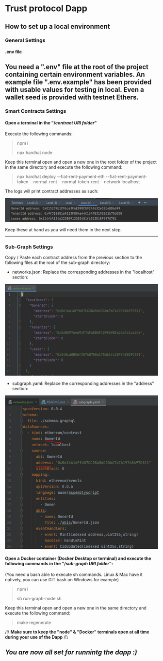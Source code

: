 # Trust protocol Dapp

## How to set up a local environment
### General Settings
#### .env file
You need a ".env" file at the root of the project containing certain environment variables. An example 
file ".env.example" has been provided with usable values for testing in local. Even a wallet seed is provided with testnet Ethers.
----
### Smart Contracts Settings
#### Open a terminal in the "/_contract URI folder_"

Execute the following commands:

> npm i
>
> npx hardhat node
> 
Keep this terminal open and open a new one in the root folder of the project in the same directory
and execute the following command:


> npx hardhat deploy --fiat-rent-payment-eth --fiat-rent-payment-token --normal-rent --normal-token-rent --network localhost          

The logs will print contract addresses as such:

![img.png](img.png)

Keep these at hand as you will need them in the next step.

---
### Sub-Graph Settings
Copy / Paste each contract address from the previous section to the following files at the root of the sub-graph directory:

- networks.json: Replace the corresponding addresses in the "localhost" section:


![img_1.png](img_1.png)

- subgraph.yaml: Replace the corresponding addresses in the "address" section:

![img_2.png](img_2.png)


#### Open a Docker container (Docker Desktop or terminal) and execute the following commands in the "/_sub-graph URI folder_":
(You need a bash able to execute sh commands. Linux & Mac have it natively, you can use GIT bash on WIndows for example)


> npm i
>
> sh run-graph-node.sh
>
Keep this terminal open and open a new one in  the same directory
and execute the following command:


> make regenerate
 
/!\ **Make sure to keep the "node" & "Docker" terminals open at all time during your use of the Dapp** /!\
## _You are now all set for runnintg the dapp :)_  

 
